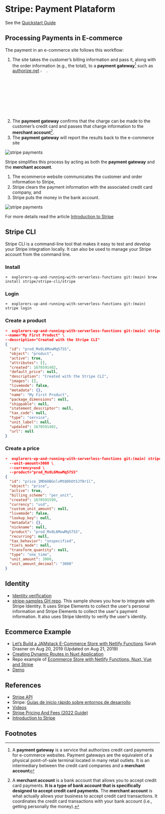 # Stripe: Payment Plataform

See the [Quickstart Guide](https://stripe.com/docs/development/quickstart?lang=node)  

##  Processing Payments in E-commerce

The payment in an e-commerce site follows this workflow: 

1. The site takes the customer’s billing information and pass it, along with the order information (e.g., the total), to a **payment gateway**[^payment-gateway] such as [authorize.net](authorize.net) <img src="https://previews.123rf.com/images/nerthuz/nerthuz1609/nerthuz160900099/64887529-point-of-sale-terminal.jpg" width="4%"/>.  
2. The **payment gateway** confirms that the charge can be made to the customer’s credit card and passes that charge information to the **merchant account**[^merchant-account]. 
3. The **payment gateway** will report the results back to the e-commerce site 

![stripe payments](/images/stripe_payments1.png)

Stripe simplifies this process by acting as both the **payment gateway** and the **merchant account**. 

1. The ecommerce website communicates the customer and order information to Stripe, 
2. Stripe clears the payment information with the associated credit card company, and 
3. Stripe puts the money in the bank account. 

![stripe payments](/images/stripe_payments2.png)

For more details read the article 
[Introduction to Stripe](https://larryullman.com/2012/10/10/introduction-to-stripe/)

## Stripe CLI

Stripe CLI is a command-line tool that makes it easy to test and develop your Stripe integration locally. It can also be used to manage your Stripe account from the command line.

### Install

```
➜  explorers-up-and-running-with-serverless-functions git:(main) brew install stripe/stripe-cli/stripe
``` 

### Login

```
➜  explorers-up-and-running-with-serverless-functions git:(main) stripe login
```

### Create a product

```json
➜  explorers-up-and-running-with-serverless-functions git:(main) stripe products create \
--name="My First Product" \
--description="Created with the Stripe CLI"
{
  "id": "prod_Mx0L6MowMq57SS",
  "object": "product",
  "active": true,
  "attributes": [],
  "created": 1670591402,
  "default_price": null,
  "description": "Created with the Stripe CLI",
  "images": [],
  "livemode": false,
  "metadata": {},
  "name": "My First Product",
  "package_dimensions": null,
  "shippable": null,
  "statement_descriptor": null,
  "tax_code": null,
  "type": "service",
  "unit_label": null,
  "updated": 1670591402,
  "url": null
}
```

### Create a price

```json
➜  explorers-up-and-running-with-serverless-functions git:(main) stripe prices create \
  --unit-amount=3000 \
  --currency=usd \
  --product="prod_Mx0L6MowMq57SS"
{
  "id": "price_1MD6OBGnlvMtQ0hOt5Jf0r1l",
  "object": "price",
  "active": true,
  "billing_scheme": "per_unit",
  "created": 1670591599,
  "currency": "usd",
  "custom_unit_amount": null,
  "livemode": false,
  "lookup_key": null,
  "metadata": {},
  "nickname": null,
  "product": "prod_Mx0L6MowMq57SS",
  "recurring": null,
  "tax_behavior": "unspecified",
  "tiers_mode": null,
  "transform_quantity": null,
  "type": "one_time",
  "unit_amount": 3000,
  "unit_amount_decimal": "3000"
}
```

## Identity 

* [Identity verification](https://stripe.com/docs/samples/identity/modal)
* [stripe-samples GH repo](https://github.com/stripe-samples/identity). This sample shows you how to integrate with Stripe Identity. It uses Stripe Elements to collect the user's personal information and Stripe Elements to collect the user's payment information. It also uses Stripe Identity to verify the user's identity.
  
## Ecommerce Example

* [Let’s Build a JAMstack E-Commerce Store with Netlify Functions](https://css-tricks.com/lets-build-a-jamstack-e-commerce-store-with-netlify-functions/) Sarah Drasner on Aug 20, 2019 (Updated on Aug 21, 2019)
* [Creating Dynamic Routes in Nuxt Application](https://css-tricks.com/creating-dynamic-routes-in-a-nuxt-application/)
* Repo example of [Ecommerce Store with Netlify Functions, Nuxt, Vue and Stripe](https://github.com/sdras/ecommerce-netlify)
* [Demo](https://ecommerce-netlify.netlify.app/)


## References

* [Stripe API](https://stripe.com/docs/api)
* Stripe: [Guías de inicio rápido sobre entornos de desarrollo](https://stripe.com/docs/development/quickstart?lang=node)
* [Videos](https://stripe.com/docs/videos/developer-foundations)
* [Stripe Pricing And Fees (2022 Guide)](https://www.forbes.com/advisor/business/services/stripe-pricing-fees/)
* [Introduction to Stripe](https://larryullman.com/2012/10/10/introduction-to-stripe/)

## Footnotes

[^payment-gateway]: A **payment gateway** is a service that authorizes credit card payments for e-commerce websites. Payment gateways are the equivalent of a physical point-of-sale terminal located in many retail outlets. It is an intermediary between the credit card companies and a **merchant account** 

[^merchant-account]: A **merchant account** is a bank account that allows you to accept credit card payments. **It is a type of bank account that is specifically designed to accept credit card payments**. The **merchant account** is what actually allows your business to accept credit card transactions. It coordinates the credit card transactions with your bank account (i.e., getting personally the money).

